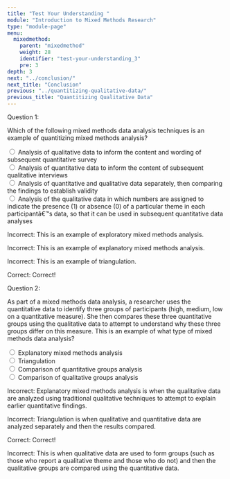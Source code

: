 ```yaml
---
title: "Test Your Understanding "
module: "Introduction to Mixed Methods Research"
type: "module-page"
menu:
  mixedmethod:
    parent: "mixedmethod"
    weight: 28
    identifier: "test-your-understanding_3"
    pre: 3
depth: 3
next: "../conclusion/"
next_title: "Conclusion"
previous: "../quantitizing-qualitative-data/"
previous_title: "Quantitizing Qualitative Data"
---
```

<div class="mixedmethod"><form method="post" action="."><div class="pageblock"><div class="cases">
<div class="casetitle">
    Question 1:
  </div>
<div class="casecontent">
<div class="casequestion">
<p>Which of the following mixed methods data analysis techniques is an example of quantitizing mixed methods analysis?</p>
<form id="form-137" method="post">
<div class="form-check">
<input class="form-check-input" data-answer="#answer-492" id="answer-value-492" name="question137" type="radio" value="492">
<label class="form-check-label" for="answer-value-492">Analysis of qualitative data to inform the content and wording of subsequent quantitative survey </label>
</div>
<div class="form-check">
<input class="form-check-input" data-answer="#answer-493" id="answer-value-493" name="question137" type="radio" value="493">
<label class="form-check-label" for="answer-value-493">Analysis of quantitative data to inform the content of subsequent qualitative interviews </label>
</div>
<div class="form-check">
<input class="form-check-input" data-answer="#answer-494" id="answer-value-494" name="question137" type="radio" value="494">
<label class="form-check-label" for="answer-value-494">Analysis of quantitative and qualitative data separately, then comparing the findings to establish validity </label>
</div>
<div class="form-check">
<input class="form-check-input" data-answer="#answer-495" id="answer-value-495" name="question137" type="radio" value="495">
<label class="form-check-label" for="answer-value-495">Analysis of the qualitative data in which numbers are assigned to indicate the presence (1) or absence (0) of a particular theme in each participantâ€™s data, so that it can be used in subsequent quantitative data analyses </label>
</div>
</form>
</div>
<div class="case-feedback">
<div class="item-feedback collapse" id="answer-492">
<p><span class="incorrect">Incorrect: </span>This is an example of exploratory mixed methods analysis.</p>
</div>
<div class="item-feedback collapse" id="answer-493">
<p><span class="incorrect">Incorrect: </span>This is an example of explanatory mixed methods analysis.</p>
</div>
<div class="item-feedback collapse" id="answer-494">
<p><span class="incorrect">Incorrect: </span>This is an example of triangulation.</p>
</div>
<div class="item-feedback collapse" id="answer-495">
<p><span class="correct">Correct: </span>Correct! </p>
</div>
</div><!--end case-feedback-->
</div>
</div>

<div class="cases">
<div class="casetitle">
    Question 2:
  </div>
<div class="casecontent">
<div class="casequestion">
<p>As part of a mixed methods data analysis, a researcher uses the quantitative data to identify three groups of participants (high, medium, low on a quantitative measure).  She then compares these three quantitative groups using the qualitative data to attempt to understand why these three groups differ on this measure.  This is an example of what type of mixed methods data analysis?</p>
<form id="form-138" method="post">
<div class="form-check">
<input class="form-check-input" data-answer="#answer-496" id="answer-value-496" name="question138" type="radio" value="496">
<label class="form-check-label" for="answer-value-496">Explanatory mixed methods analysis  </label>
</div>
<div class="form-check">
<input class="form-check-input" data-answer="#answer-497" id="answer-value-497" name="question138" type="radio" value="497">
<label class="form-check-label" for="answer-value-497">Triangulation </label>
</div>
<div class="form-check">
<input class="form-check-input" data-answer="#answer-498" id="answer-value-498" name="question138" type="radio" value="498">
<label class="form-check-label" for="answer-value-498">Comparison of quantitative groups analysis  </label>
</div>
<div class="form-check">
<input class="form-check-input" data-answer="#answer-499" id="answer-value-499" name="question138" type="radio" value="499">
<label class="form-check-label" for="answer-value-499">Comparison of qualitative groups analysis  </label>
</div>
</form>
</div>
<div class="case-feedback">
<div class="item-feedback collapse" id="answer-496">
<p><span class="incorrect">Incorrect: </span>Explanatory mixed methods analysis is when the qualitative data are analyzed using traditional qualitative techniques to attempt to explain earlier quantitative findings.</p>
</div>
<div class="item-feedback collapse" id="answer-497">
<p><span class="incorrect">Incorrect: </span>Triangulation is when qualitative and quantitative data are analyzed separately and then the results compared.</p>
</div>
<div class="item-feedback collapse" id="answer-498">
<p><span class="correct">Correct: </span>Correct! </p>
</div>
<div class="item-feedback collapse" id="answer-499">
<p><span class="incorrect">Incorrect: </span>This is when qualitative data are used to form groups (such as those who report a qualitative theme and those who do not) and then the qualitative groups are compared using the quantitative data.  </p>
</div>
</div><!--end case-feedback-->
</div>
</div>


</div></form></div>